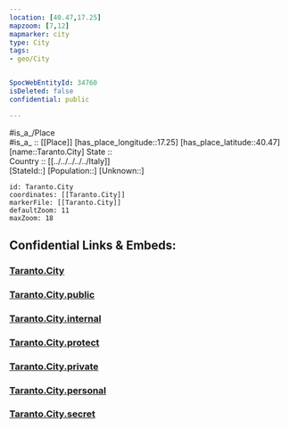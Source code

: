 ```yaml
---
location: [40.47,17.25] 
mapzoom: [7,12] 
mapmarker: city 
type: City
tags:
- geo/City


SpocWebEntityId: 34760
isDeleted: false
confidential: public

---
```

#is_a_/Place  
#is_a_ :: [[Place]] 
[has_place_longitude::17.25] 
[has_place_latitude::40.47] 
[name::Taranto.City] 
State ::  
Country :: [[../../../../../Italy]]  
[StateId::] 
[Population::] 
[Unknown::] 


```leaflet
id: Taranto.City
coordinates: [[Taranto.City]] 
markerFile: [[Taranto.City]] 
defaultZoom: 11 
maxZoom: 18
```


## Confidential Links & Embeds: 

### [Taranto.City](/_Standards/Earth/Continent/Europe/Europe~South/Italy/regions~Italy/Apulia/Taranto.Province/City/Taranto.City.md) 

### [Taranto.City.public](/_public/Earth/Continent/Europe/Europe~South/Italy/regions~Italy/Apulia/Taranto.Province/City/Taranto.City.public.md) 

### [Taranto.City.internal](/_internal/Earth/Continent/Europe/Europe~South/Italy/regions~Italy/Apulia/Taranto.Province/City/Taranto.City.internal.md) 

### [Taranto.City.protect](/_protect/Earth/Continent/Europe/Europe~South/Italy/regions~Italy/Apulia/Taranto.Province/City/Taranto.City.protect.md) 

### [Taranto.City.private](/_private/Earth/Continent/Europe/Europe~South/Italy/regions~Italy/Apulia/Taranto.Province/City/Taranto.City.private.md) 

### [Taranto.City.personal](/_personal/Earth/Continent/Europe/Europe~South/Italy/regions~Italy/Apulia/Taranto.Province/City/Taranto.City.personal.md) 

### [Taranto.City.secret](/_secret/Earth/Continent/Europe/Europe~South/Italy/regions~Italy/Apulia/Taranto.Province/City/Taranto.City.secret.md)


